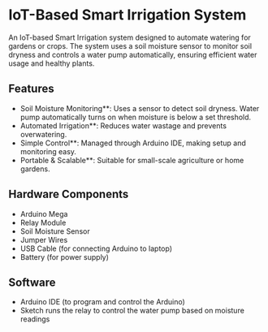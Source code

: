 # IoT-Based Smart Irrigation System

An IoT-based Smart Irrigation system designed to automate watering for gardens or crops. The system uses a soil moisture sensor to monitor soil dryness and controls a water pump automatically, ensuring efficient water usage and healthy plants.

## Features

- Soil Moisture Monitoring**: Uses a sensor to detect soil dryness. Water pump automatically turns on when moisture is below a set threshold.  
- Automated Irrigation**: Reduces water wastage and prevents overwatering.  
- Simple Control**: Managed through Arduino IDE, making setup and monitoring easy.  
- Portable & Scalable**: Suitable for small-scale agriculture or home gardens.

## Hardware Components

- Arduino Mega  
- Relay Module  
- Soil Moisture Sensor  
- Jumper Wires  
- USB Cable (for connecting Arduino to laptop)  
- Battery (for power supply)  

## Software

- Arduino IDE (to program and control the Arduino)  
- Sketch runs the relay to control the water pump based on moisture readings  


